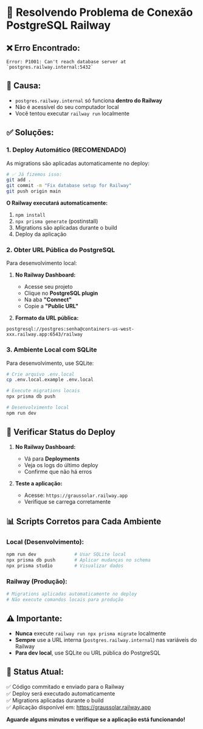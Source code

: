 # 🔧 Resolvendo Problema de Conexão PostgreSQL Railway

## ❌ **Erro Encontrado:**
```
Error: P1001: Can't reach database server at `postgres.railway.internal:5432`
```

## 🎯 **Causa:**
- `postgres.railway.internal` só funciona **dentro do Railway**
- Não é acessível do seu computador local
- Você tentou executar `railway run` localmente

## ✅ **Soluções:**

### **1. Deploy Automático (RECOMENDADO)**

As migrations são aplicadas automaticamente no deploy:

```bash
# ✅ Já fizemos isso:
git add .
git commit -m "Fix database setup for Railway"
git push origin main
```

**O Railway executará automaticamente:**
1. `npm install`
2. `npx prisma generate` (postinstall)
3. Migrations são aplicadas durante o build
4. Deploy da aplicação

### **2. Obter URL Pública do PostgreSQL**

Para desenvolvimento local:

1. **No Railway Dashboard:**
   - Acesse seu projeto
   - Clique no **PostgreSQL plugin**
   - Na aba **"Connect"**
   - Copie a **"Public URL"**

2. **Formato da URL pública:**
```
postgresql://postgres:senha@containers-us-west-xxx.railway.app:6543/railway
```

### **3. Ambiente Local com SQLite**

Para desenvolvimento, use SQLite:

```bash
# Crie arquivo .env.local
cp .env.local.example .env.local

# Execute migrations locais
npx prisma db push

# Desenvolvimento local
npm run dev
```

## 🚀 **Verificar Status do Deploy**

1. **No Railway Dashboard:**
   - Vá para **Deployments**
   - Veja os logs do último deploy
   - Confirme que não há erros

2. **Teste a aplicação:**
   - Acesse: `https://graussolar.railway.app`
   - Verifique se carrega corretamente

## 📊 **Scripts Corretos para Cada Ambiente**

### **Local (Desenvolvimento):**
```bash
npm run dev              # Usar SQLite local
npx prisma db push       # Aplicar mudanças no schema
npx prisma studio        # Visualizar dados
```

### **Railway (Produção):**
```bash
# Migrations aplicadas automaticamente no deploy
# Não execute comandos locais para produção
```

## ⚠️ **Importante:**
- **Nunca** execute `railway run npx prisma migrate` localmente
- **Sempre** use a URL interna (`postgres.railway.internal`) nas variáveis do Railway
- **Para dev local**, use SQLite ou URL pública do PostgreSQL

## 🎯 **Status Atual:**
✅ Código commitado e enviado para o Railway  
✅ Deploy será executado automaticamente  
✅ Migrations aplicadas durante o build  
✅ Aplicação disponível em: https://graussolar.railway.app  

**Aguarde alguns minutos e verifique se a aplicação está funcionando!**

